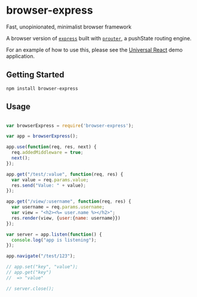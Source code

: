 # browser-express
Fast, unopinionated, minimalist browser framework

A browser version of [```express```](http://expressjs.com/) built with [```prouter```](https://github.com/rogerpadilla/prouter), a pushState routing engine.

For an example of how to use this, please see the [Universal React](https://github.com/williamcotton/universal-react) demo application.

## Getting Started

```npm install browser-express```

## Usage

```js

var browserExpress = require('browser-express');

var app = browserExpress();

app.use(function(req, res, next) {
  req.addedMiddleware = true;
  next();
});

app.get("/test/:value", function(req, res) {
  var value = req.params.value;
  res.send("Value: " + value);
});

app.get("/view/:username", function(req, res) {
  var username = req.params.username;
  var view = "<h2><%= user.name %></h2>";
  res.render(view, {user:{name: username}})
});

var server = app.listen(function() {
  console.log("app is listening");
});

app.navigate("/test/123");

// app.set("key", "value");
// app.get("key") 
//  => "value"

// server.close();

```
